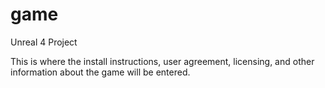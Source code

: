 # game
Unreal 4 Project

This is where the install instructions, user agreement, licensing, and other information about the game will be entered.

